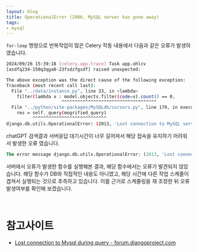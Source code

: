 ```yaml
---
layout: blog
title: OperationalError (2006, MySQL server has gone away)
tags:
- mysql
---
```


`for-loop` 명령으로 반복작업이 많은 Celery 작동 내용에서 다음과 같은 오류가 발생하였습니다.
```bash
2024/09/26 15:39:18 [celery.app.trace] Task app.ohlcv
[asdfq234-150q3qga0-23fsdzfgsdf] raised unexpected:

The above exception was the direct cause of the following exception:
Traceback (most recent call last):
  File "../data/instance.py", line 33, in <lambda>
    filter(lambda x : model.objects.filter(code=x).count() == 0,
                     ^^^^^^^^^^^^^^^^^^^^^^^^^^^^^^^^^^^^
  File "../python/site-packages/MySQLdb/cursors.py", line 179, in execute
    res = self._query(mogrified_query)
          ^^^^^^^^^^^^^^^^^^^^^^^^^^^^
django.db.utils.OperationalError: (2013, 'Lost connection to MySQL server during query')
```

chatGPT 검색결과 서버응답 대기시간이 너무 길어져서 해당 접속을 유지하기 어려워서 발생한 오류 였습니다.
```sql
The error message django.db.utils.OperationalError: (2013, 'Lost connection to MySQL') indicates that Django, while trying to interact with a MySQL database, lost its connection to the database server. This could happen for various reasons, such as:
```

서버에서 오류가 발생한 함수를 실행해본 결과, 해당 함수에서는 오류가 발견되지 않았습니다. 해당 함수가 DB와 직접적인 내용도 아니였고, 해당 시간에 다른 작업 스케줄이 겹쳐서 실행되는 것으로 추측하고 있습니다. 이를 근거로 스케쥴링을 재 조정한 뒤 오류발생여부를 확인해 보겠습니다.

<br/>

# 참고사이트
- [Lost connection to Mysql during query - forum.djangoproject.com](https://forum.djangoproject.com/t/lost-connection-to-mysql-during-query/26445)
